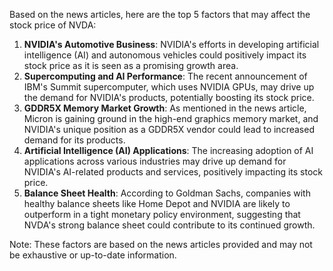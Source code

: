 Based on the news articles, here are the top 5 factors that may affect the stock price of NVDA:

1. **NVIDIA's Automotive Business**: NVIDIA's efforts in developing artificial intelligence (AI) and autonomous vehicles could positively impact its stock price as it is seen as a promising growth area.
2. **Supercomputing and AI Performance**: The recent announcement of IBM's Summit supercomputer, which uses NVIDIA GPUs, may drive up the demand for NVIDIA's products, potentially boosting its stock price.
3. **GDDR5X Memory Market Growth**: As mentioned in the news article, Micron is gaining ground in the high-end graphics memory market, and NVIDIA's unique position as a GDDR5X vendor could lead to increased demand for its products.
4. **Artificial Intelligence (AI) Applications**: The increasing adoption of AI applications across various industries may drive up demand for NVIDIA's AI-related products and services, positively impacting its stock price.
5. **Balance Sheet Health**: According to Goldman Sachs, companies with healthy balance sheets like Home Depot and NVIDIA are likely to outperform in a tight monetary policy environment, suggesting that NVDA's strong balance sheet could contribute to its continued growth.

Note: These factors are based on the news articles provided and may not be exhaustive or up-to-date information.